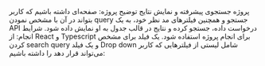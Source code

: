 پروژه جستجوی پیشرفته و نمایش نتایج
توضیح پروژه: صفحه‌ای داشته باشیم که کاربر بتواند در آن با مشخص نمودن  query جستجو و همچنین فیلترهای مد نظر خود، به یک  API درخواست داده، جستجو کرده و نتایج در قالب جدول به او نمایش داده شود.
شرایط انجام:
از  React و Typescript برای انجام پروژه استفاده شود.
یک فیلد برای مشخص کردن  search query و یک فیلد  Drop down شامل لیستی از فیلترهایی که کاربر می‌تواند قرار دهد را داشته باشیم:

